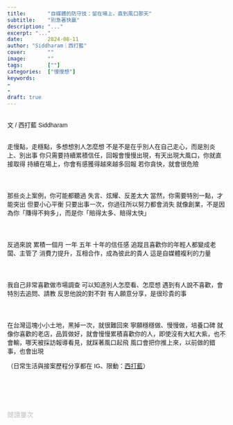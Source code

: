 ```yaml
---
title:       "自媒體的防守技：留在場上，直到風口那天"
subtitle:    "別急著快贏"
description: "..."
excerpt: "..."
date:        2024-08-11
author: "Siddharam｜西打藍"
cover:       ""
image:       ""
tags:        [""]
categories:  ["慢慢想"]
keywords:
- 
- 
draft: true
---
```


<article style="font-family: 'Noto Sans TC', '微軟正黑體', sans-serif; font-weight: 300;">

<br>文 / 西打藍 Siddharam<br><br>




走慢點，走穩點，多想想別人怎麼想
不是不是在乎別人在自己走心，而是別炎上、別出事
你只需要持續累積信任，回報會慢慢出現，有天出現大風口，你就直接取得
持續在場上，你會有感獲得越來越多回報
若你貪快，就會很危險

<h3 class="article-h1-color"></h3><br>

那些炎上案例，你可能都聽過
失言、炫耀、反差太大
當然，你需要特別一點，才能突出
但要小心平衡
只要出事一次，你過往所以努力都會消失
就像創業，不是因為你「賺得不夠多」，而是你「賠得太多、賠得太快」


<h3 class="article-h1-color"></h3><br>

反過來說
累積一個月 一年 五年 十年的信任感
追蹤且喜歡你的年輕人都變成老闆、主管了
消費力提升，互相合作，成為彼此的貴人
這是自媒體複利的力量


<h3 class="article-h1-color"></h3><br>

我自己非常喜歡做市場調查
可以知道別人怎麼看、怎麼想
遇到有人說不喜歡，會特別去追問、請教
反思他說的對不對
有人願意分享，是很珍貴的事


<h3 class="article-h1-color"></h3><br>

在台灣這塊小小土地，黑掉一次，就很難回來
寧願穩穩做、慢慢做，培養口碑
就像你喜歡的老店，品質做好，就會慢慢累積喜歡你的人，即使沒有大紅大紫，也不會輸，哪天被採訪報導看見，就踩著風口起飛
風口會把你推上來，以前做的錯事，也會出現



<!-- 
<!-- 案例 > 證明案例 > 壞處 > 怎麼改變（列步驟） > 結語總結金句 -->


（日常生活與接案歷程分享都在 IG、限動：<a href="https://www.instagram.com/sidd.blue/" target="_blank">西打藍</a>）<br><br>

<!-- <h3 class="article-h1-color"></h3><br> -->





<br><br><br>

</article>

<div style="color: #bfbfbf; font-size: 15px;" id="busuanzi_container_page_pv">
  閱讀量<span id="busuanzi_value_page_pv"></span>次
</div>

<script src="../../js/post.js"></script>
